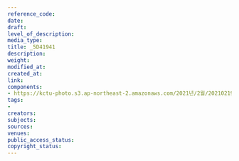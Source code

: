 ```yaml
---
reference_code: 
date: 
draft: 
level_of_description: 
media_type: 
title: _5D41941
description: 
weight: 
modified_at: 
created_at: 
link: 
components:
- https://kctu-photo.s3.ap-northeast-2.amazonaws.com/2021년/2월/20210219_백기완+선생+발인.영결식.하관/송승현/_5D41941.jpg
tags:
- 
creators: 
subjects: 
sources: 
venues: 
public_access_status: 
copyright_status: 
---
```

